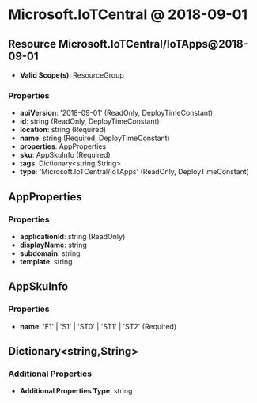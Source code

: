 # Microsoft.IoTCentral @ 2018-09-01

## Resource Microsoft.IoTCentral/IoTApps@2018-09-01
* **Valid Scope(s)**: ResourceGroup
### Properties
* **apiVersion**: '2018-09-01' (ReadOnly, DeployTimeConstant)
* **id**: string (ReadOnly, DeployTimeConstant)
* **location**: string (Required)
* **name**: string (Required, DeployTimeConstant)
* **properties**: AppProperties
* **sku**: AppSkuInfo (Required)
* **tags**: Dictionary<string,String>
* **type**: 'Microsoft.IoTCentral/IoTApps' (ReadOnly, DeployTimeConstant)

## AppProperties
### Properties
* **applicationId**: string (ReadOnly)
* **displayName**: string
* **subdomain**: string
* **template**: string

## AppSkuInfo
### Properties
* **name**: 'F1' | 'S1' | 'ST0' | 'ST1' | 'ST2' (Required)

## Dictionary<string,String>
### Additional Properties
* **Additional Properties Type**: string

